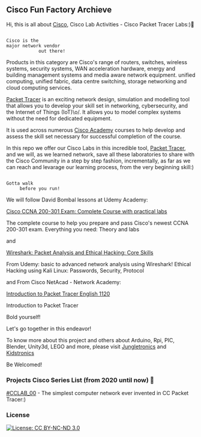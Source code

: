 ## Cisco Fun Factory Archieve
Hi, this is all about [Cisco](https://www.cisco.com/),
Cisco Lab Activities - Cisco Packet Tracer Labs:):rocket:


```

Cisco is the  
major network vendor  
            out there!

```
Products in this category are Cisco's range of routers, switches, 
wireless systems, security systems, WAN acceleration hardware, 
energy and building management systems and media aware network equipment. 
unified computing, unified fabric, data centre switching, 
storage networking and cloud computing services.

[Packet Tracer](https://www.netacad.com/courses/packet-tracer) is an exciting network design, 
simulation and modelling tool that allows you to 
develop your skill set in networking, cybersecurity, 
and the Internet of Things (IoT)\o/. It allows you to model 
complex systems without the need for dedicated equipment. 

It is used across numerous [Cisco Academy](https://www.cisco.com/c/m/en_sg/partners/cisco-networking-academy/index.html) courses to help develop 
and assess the skill set necessary for successful completion of the course.

In this repo we offer our Cisco Labs in this incredible tool, [Packet Tracer](https://www.netacad.com/courses/packet-tracer),
and we will, as we learned network, save all these laboratories to share with the 
Cisco Community in a step by step fashion, incrementally, as far as we can reach 
and levarage our learning process, from the very beginning skill:)

```

Gotta walk 
     before you run!

```

We will follow David Bombal lessons at Udemy Academy:

[Cisco CCNA 200-301 Exam: Complete Course with practical labs](https://www.udemy.com/course/cisco-ccent-icnd1-100-105-complete-course-sims-and-gns3/) 

The complete course to help you prepare and pass Cisco's 
newest CCNA 200-301 exam. Everything you need: Theory and labs

and 

[Wireshark: Packet Analysis and Ethical Hacking: Core Skills](https://www.udemy.com/course/wireshark-packet-analysis-and-ethical-hacking-core-skills/)

From Udemy: basic to advanced network analysis using Wireshark! 
Ethical Hacking using Kali Linux: Passwords, Security, Protocol

and From Cisco NetAcad - Network Academy:

[Introduction to Packet Tracer English 1120](https://news-blogs.cisco.com/americas/pt/tag/netacad/?dtid=osscdc000283)

Introduction to Packet Tracer


Bold yourself!

Let's go together in this endeavor!

To know more about this project and others about Arduino, Rpi, PIC, Blender, Unity3d, LEGO and more,
please visit [Jungletronics](https://medium.com/jungletronics) and [Kidstronics](https://medium.com/kidstronics)

Be Welcomed!

### Projects Cisco Series List (from 2020 until now) :ant:

[#CCLAB_00](saves/) - The simplest computer network ever invented in CC Packet Tracer:)


### License

[![License: CC BY-NC-ND 3.0](https://img.shields.io/badge/License-CC%20BY--NC--ND%203.0-lightgrey.svg)](https://creativecommons.org/licenses/by-nc-nd/3.0/)


